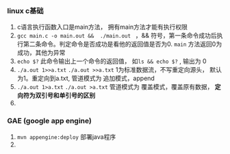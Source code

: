 ### linux c基础

1.  c语言执行函数入口是main方法， 拥有main方法才能有执行权限
2.  `gcc main.c -o main.out &&  ./main.out `  ，&& 符号，第一条命令成功后执行第二条命令。判定命令是否成功是看他的返回值是否为0. `main` 方法返回0为成功，其他为异常
3.  `echo $?`  此命令输出上一个命令的返回值， 如`ls && echo $?` , 输出为 0
4. `./a.out 1>>a.txt` `./a.out >>a.txt`  1为标准数据流，不写重定向源头， 默认为1。重定向到a.txt, 管道模式为 追加模式，append
5.  `./a.out 1>a.txt` `./a.out >a.txt`  管道模式为 覆盖模式，覆盖原有数据， **定向符为双引号和单引号的区别**
6.  



### GAE (google app engine)

1. `mvn appengine:deploy` 部署java程序
2. 